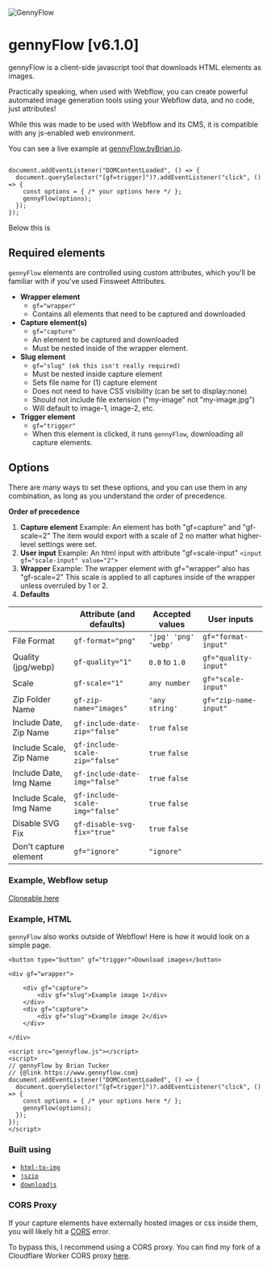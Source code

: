 ![GennyFlow](https://uploads-ssl.webflow.com/60c4c4c98684b37e4da3dde8/63a5ed906f28b58ba94bcafe_github.jpg)

# gennyFlow [v6.1.0]

gennyFlow is a client-side javascript tool that downloads HTML elements as images.

Practically speaking, when used with Webflow, you can create powerful automated image generation tools using your Webflow data, and no code, just attributes!

While this was made to be used with Webflow and its CMS, it is compatible with any js-enabled web environment.

You can see a live example at [gennyFlow.byBrian.io](http://gennyflow.bybrian.io).

```

document.addEventListener("DOMContentLoaded", () => {
  document.querySelector("[gf=trigger]")?.addEventListener("click", () => {
    const options = { /* your options here */ };
    gennyFlow(options);
  });
});

```

Below this is

## Required elements

`gennyFlow` elements are controlled using custom attributes, which you'll be familiar with if you've used Finsweet Attributes.

- **Wrapper element**
  - `gf="wrapper"`
  - Contains all elements that need to be captured and downloaded
- **Capture element(s)**
  - `gf="capture"`
  - An element to be captured and downloaded
  - Must be nested inside of the wrapper element.
- **Slug element**
  - `gf="slug" (ok this isn't really required)`
  - Must be nested inside capture element
  - Sets file name for (1) capture element
  - Does not need to have CSS visibility (can be set to display:none)
  - Should not include file extension ("my-image" not "my-image.jpg")
  - Will default to image-1, image-2, etc.
- **Trigger element**
  - `gf="trigger"`
  - When this element is clicked, it runs `gennyFlow`, downloading all capture elements.

## Options

There are many ways to set these options, and you can use them in any combination, as long as you understand the order of precedence.

**Order of precedence**

1. **Capture element**
   Example: An element has both "gf=capture" and "gf-scale=2"
   The item would export with a scale of 2 no matter what higher-level settings were set.
2. **User input**
   Example: An html input with attribute "gf=scale-input"
   `<input gf="scale-input" value="2">`
3. **Wrapper**
   Example: The wrapper element with gf="wrapper" also has "gf-scale=2"
   This scale is applied to all captures inside of the wrapper unless overruled by 1 or 2.
4. **Defaults**

|                         | Attribute (and defaults)       | Accepted values      | User inputs           |
| ----------------------- | ------------------------------ | -------------------- | --------------------- |
| File Format             | `gf-format="png"`              | `'jpg' 'png' 'webp'` | `gf="format-input"`   |
| Quality (jpg/webp)      | `gf-quality="1"`               | `0.0` to `1.0`       | `gf="quality-input"`  |
| Scale                   | `gf-scale="1"`                 | `any number`         | `gf="scale-input"`    |
| Zip Folder Name         | `gf-zip-name="images"`         | `'any string'`       | `gf="zip-name-input"` |
| Include Date, Zip Name  | `gf-include-date-zip="false"`  | `true` `false`       |                       |
| Include Scale, Zip Name | `gf-include-scale-zip="false"` | `true` `false`       |                       |
| Include Date, Img Name  | `gf-include-date-img="false"`  | `true` `false`       |                       |
| Include Scale, Img Name | `gf-include-scale-img="false"` | `true` `false`       |                       |
| Disable SVG Fix         | `gf-disable-svg-fix="true"`    | `true` `false`       |                       |
| Don't capture element   | `gf="ignore"`                  | `"ignore"`           |                       |

### Example, Webflow setup

[Cloneable here](https://webflow.com/made-in-webflow/website/gennyflow-cloneable)

### Example, HTML

`gennyFlow` also works outside of Webflow! Here is how it would look on a simple page.

```
<button type="button" gf="trigger">Download images</button>

<div gf="wrapper">

    <div gf="capture">
        <div gf="slug">Example image 1</div>
    </div>
    <div gf="capture">
        <div gf="slug">Example image 2</div>
    </div>

</div>

<script src="gennyflow.js"></script>
<script>
// gennyFlow by Brian Tucker
// {@link https://www.gennyflow.com}
document.addEventListener("DOMContentLoaded", () => {
  document.querySelector("[gf=trigger]")?.addEventListener("click", () => {
    const options = { /* your options here */ };
    gennyFlow(options);
  });
});
</script>
```

### Built using

- [`html-to-img`](https://github.com/bubkoo/html-to-image)
- [`jszip`](https://github.com/Stuk/jszip)
- [`downloadjs`](https://github.com/rndme/download)

### CORS Proxy

If your capture elements have externally hosted images or css inside them, you will likely hit a [CORS](https://developer.mozilla.org/en-US/docs/Web/HTTP/CORS) error.

To bypass this, I recommend using a CORS proxy. You can find my fork of a Cloudflare Worker CORS proxy [here](https://github.com/briantuckerdesign/cors-proxy-worker/tree/main).
